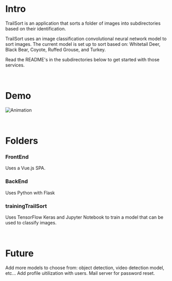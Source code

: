 # Intro

TrailSort is an application that sorts a folder of images into subdirectories based on their identification.

TrailSort uses an image classification convolutional neural network model to sort images. The current model is set up to sort based on: Whitetail Deer, Black Bear, Coyote, Ruffed Grouse, and Turkey.

Read the README's in the subdirectories below to get started with those services.

<br>

# Demo
![Animation](demo/animation.gif)


<br>

# Folders

### FrontEnd

Uses a Vue.js SPA.

### BackEnd

Uses Python with Flask

### trainingTrailSort

Uses TensorFlow Keras and Jupyter Notebook to train a model that can be used to classify images.

<br>

# Future

Add more models to choose from: object detection, video detection model, etc...
Add profile uitilization with users. Mail server for password reset.